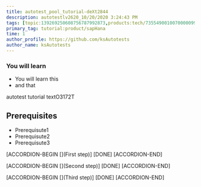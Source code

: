 ```yaml
---
title: autotest_pool_tutorial-deXt2844
description: autotestlv2620_10/20/2020 3:24:43 PM
tags: [topic:139269250608756787992873,products:tech/73554900100700000996,tutorial:experience/advanced]
primary_tag: tutorial:product/sapHana
time: 1
author_profile: https://github.com/ksAutotests
author_name: ksAutotests
---
```

### You will learn
- You will learn this
- and that

autotest tutorial textO3172T

## Prerequisites
- Prerequisute1
- Prerequisute2
- Prerequisute3

[ACCORDION-BEGIN [](First step)]
[DONE]
[ACCORDION-END]

[ACCORDION-BEGIN [](Second step)]
[DONE]
[ACCORDION-END]

[ACCORDION-BEGIN [](Third step)]
[DONE]
[ACCORDION-END]

